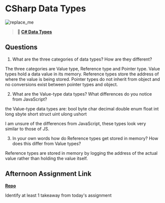 # CSharp Data Types

![replace_me](https://codeworks.blob.core.windows.net/public/assets/img/illustrations/placeholder.svg)

> **📖 [C# Data Types](https://codeworksacademy.com/fs-student-guide/resources/wk10/01-CSharp-Generics)**

## Questions

1. What are the three categories of data types? How are they different?

The three categories are Value  type, Reference type and Pointer type.  Value types hold a data value in its memory.  Reference types store the address of where the value is being stored.  Pointer types do not inherit from object and no conversions exist between pointer types and object.

2. What are the Value-type data types? What differences do you notice from JavaScript?

the Value-type data types are:
bool
byte
char
decimal
double
enum
float
int
long
sbyte
short
struct
uint
ulong
ushort

I am unsure of the differences from JavaScript, these types look very similar to those of JS.

3. In your own words how do Reference types get stored in memory? How does this differ from Value types?

Reference types are stored in memory by logging the address of the actual value rather than holding the value itself.


## Afternoon Assignment Link

**[Repo](https://github.com/ScottTLyman/rpsls.git)**

Identify at least 1 takeaway from today's assignment
